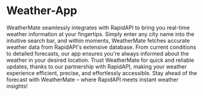 # Weather-App
WeatherMate seamlessly integrates with RapidAPI to bring you real-time weather information at your fingertips. Simply enter any city name into the intuitive search bar, and within moments, WeatherMate fetches accurate weather data from RapidAPI's extensive database. From current conditions to detailed forecasts, our app ensures you're always informed about the weather in your desired location. Trust WeatherMate for quick and reliable updates, thanks to our partnership with RapidAPI, making your weather experience efficient, precise, and effortlessly accessible. Stay ahead of the forecast with WeatherMate – where RapidAPI meets instant weather insights!
